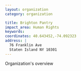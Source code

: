 ```yaml
---
layout: organization
category: organization

title: Brighton Pantry
impact_area: Human Rights
keywords: 
coordinates: 40.643452,-74.092323
address: |
  76 Franklin Ave
  Staten Island NY 10301
---
```

Organization's overview
